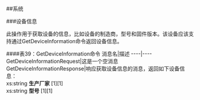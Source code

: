 ##系统

###设备信息

此操作用于获取设备的信息，比如设备的制造商，型号和固件版本。该设备应该支持通过GetDeviceInformation命令返回设备信息。

####表39：GetDeviceInformation命令
消息名|描述
----|----
GetDeviceInformationRequest|这是一个空消息
GetDeviceInformationResponse|响应获取设备信息的消息，返回如下设备信息：<br />xs:string **生产厂家** [1][1] <br />xs:string **型号** [1][1]


